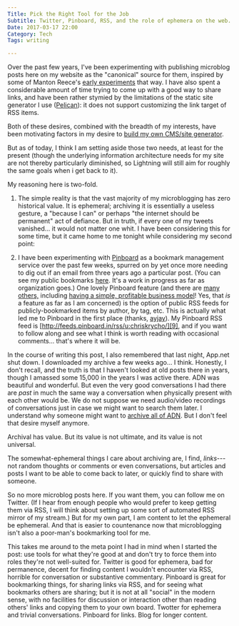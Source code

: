 ```yaml
---
Title: Pick the Right Tool for the Job
Subtitle: Twitter, Pinboard, RSS, and the role of ephemera on the web.
Date: 2017-03-17 22:00
Category: Tech
Tags: writing

---
```


Over the past few years, I've been experimenting with publishing microblog posts here on my website as the "canonical" source for them, inspired by some of Manton Reece's [early experiments][1] that way. I have also spent a considerable amount of time trying to come up with a good way to share links, and have been rather stymied by the limitations of the static site generator I use ([Pelican][2]): it does not support customizing the link target of RSS items.

Both of these desires, combined with the breadth of my interests, have been motivating factors in my desire to [build my own CMS/site generator][3].

But as of today, I think I am setting aside those two needs, at least for the present (though the underlying information architecture needs for my site are not thereby particularly diminished, so Lightning will still aim for roughly the same goals when i get back to it).

My reasoning here is two-fold.

1. The simple reality is that the vast majority of my microblogging has zero historical value. It is ephemeral; archiving it is essentially a useless gesture, a "because I can" or perhaps "the internet should be permanent" act of defiance. But in truth, if every one of my tweets vanished... it would not matter one whit. I have been considering this for some time, but it came home to me tonight while considering my second point:

2. I have been experimenting with [Pinboard][4] as a bookmark management service over the past few weeks, spurred on by yet once more needing to dig out if an email from three years ago a particular post. (You can see my public bookmarks [here][5]. It's a work in progress as far as organization goes.) One lovely Pinboard feature (and there are [many others,][6] including [having a simple, profitable business model][7]! Yes, that *is* a feature as far as I am concerned) is the option of public RSS feeds for publicly-bookmarked items by author, by tag, etc. This is actually what led me to Pinboard in the first place (thanks, [ayjay][8]). My Pinboard RSS feed is [http://feeds.pinboard.in/rss/u:chriskrycho/][9], and if you want to follow along and see what I think is worth reading with occasional comments... that's where it will be.

In the course of writing this post, I also remembered that last night, App.net shut down. I downloaded my archive a few weeks ago... I think. Honestly, I don't recall, and the truth is that I haven't looked at old posts there in years, though I amassed some 15,000 in the years I was active there. ADN was beautiful and wonderful. But even the very good conversations I had there are *past* in much the same way a conversation when physically present with each other would be. We do not suppose we need audio/video recordings of conversations just in case we might want to search them later. I understand why someone might want to [archive all of ADN][10]. But I don't feel that desire myself anymore.

Archival has value. But its value is not ultimate, and its value is not universal.

The somewhat-ephemeral things I care about archiving are, I find, *links*---not random thoughts or comments or even conversations, but articles and posts I want to be able to come back to later, or quickly find to share with someone.

So no more microblog posts here. If you want them, you can follow me on Twitter. (If I hear from enough people who would prefer to keep getting them via RSS, I will think about setting up some sort of automated RSS mirror of my stream.) But for my own part, I am content to let the ephemeral be ephemeral. And that is easier to countenance now that microblogging isn't also a poor-man's bookmarking tool for me.

This takes me around to the meta point I had in mind when I started the post: use tools for what they're good at and don't try to force them into roles they're not well-suited for. Twitter is good for ephemera, bad for permanence, decent for finding content I wouldn't encounter via RSS, horrible for conversation or substantive commentary. Pinboard is great for bookmarking things, for sharing links via RSS, and for seeing what bookmarks others are sharing; but it is not at all "social" in the modern sense, with no facilities for discussion or interaction other than reading others' links and copying them to your own board. Twotter for ephemera and trivial conversations. Pinboard for links. Blog for longer content.

[1]:	http://www.manton.org/2014/09/owning-the-microblog.html
[2]:	https://blog.getpelican.com/
[3]:	http://www.chriskrycho.com/lightning-rs/
[4]:	https://pinboard.in
[5]:	https://pinboard.in/u:chriskrycho
[6]:	http://text-patterns.thenewatlantis.com/2016/07/happy-birthday-pinboard.html
[7]:	https://blog.pinboard.in/2016/07/pinboard_turns_seven/
[8]:	http://text-patterns.thenewatlantis.com/2011/05/pinboard.html
[9]:	http://feeds.pinboard.in/rss/u:chriskrycho/
[10]:	http://www.manton.org/2017/03/app-net-archive.html